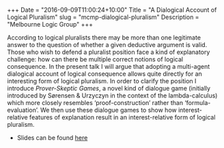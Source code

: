 +++
Date = "2016-09-09T11:00:24+10:00"
Title = "A Dialogical Account of Logical Pluralism"
slug = "mcmp-dialogical-pluralism"
Description = "Melbourne Logic Group"
+++

According to logical pluralists there may be more than one legitimate answer to the question of whether a given deductive argument is valid. 
Those who wish to defend a pluralist position face a kind of explanatory challenge: how can there be multiple correct notions of logical
consequence. In the present talk I will argue that adopting a multi-agent dialogical account of logical consequence allows quite directly
for an interesting form of logical pluralism. In order to clarify the position I introduce <em>Prover-Skeptic Games</em>, a novel kind of 
dialogue game (initially introduced by Sørensen &amp; Urzyczyn in the context of the lambda-calculus) which more closely resembles &lsquo;proof-construction&rsquo; rather than &lsquo;formula-evaluation&rsquo;. We then use these dialogue games to show how interest-relative
features of explanation result in an interest-relative form of logical pluralism.

<ul>
	<li>Slides can be found <a href="/slides-handouts/mlg-dialogical-slides.pdf">here</a></li>
</ul>